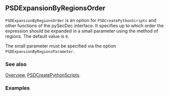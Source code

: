## PSDExpansionByRegionsOrder

`PSDExpansionByRegionsOrder` is an option for `PSDCreatePythonScripts` and other functions of the pySecDec interface. It specifies up to which order the expression should be expanded in a small parameter using the method of regions. The default value is `0`.

The small parameter must be specified via the option `PSDExpansionByRegionsParameter`.

### See also

[Overview](Extra/FeynHelpers.md), [PSDCreatePythonScripts](PSDCreatePythonScripts.md).

### Examples